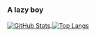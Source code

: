 ### A lazy boy
<a href="https://github.com/LeoChen008">
  <img align="center" alt="GitHub Stats" src="https://github-readme-stats.vercel.app/api?theme=radical&username=LeoChen008&show_icons=true&include_all_commits=true" />
</a>
<a href="https://github.com/LeoChen008">
  <img align="center" alt="Top Langs" src="https://github-readme-stats.vercel.app/api/top-langs/?theme=radical&username=LeoChen008&layout=compact" />
</a>
<!---
- 👋 Hi, I’m @LeoChen008
- 👀 I’m interested in ...
- 🌱 I’m currently learning ...
- 💞️ I’m looking to collaborate on ...
- 📫 How to reach me ...
--->
